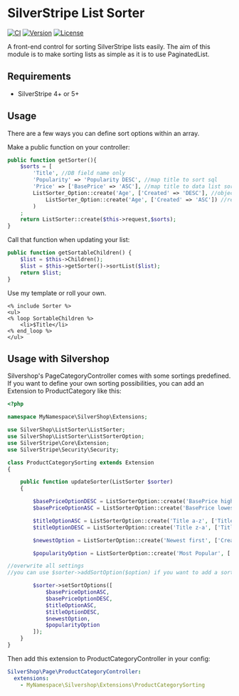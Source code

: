 # SilverStripe List Sorter

[![CI](https://github.com/silvershop/silverstripe-listsorter/actions/workflows/ci.yml/badge.svg)](https://github.com/silvershop/silverstripe-listsorter/actions/workflows/ci.yml)
[![Version](http://img.shields.io/packagist/v/silverstripe/sharedraftcontent.svg?style=flat-square)](https://packagist.org/packages/silvershop/silverstripe-listsorter)
[![License](http://img.shields.io/packagist/l/silverstripe/sharedraftcontent.svg?style=flat-square)](LICENSE.md)

A front-end control for sorting SilverStripe lists easily. The aim of this module is to make sorting lists as simple as it is to use PaginatedList.

## Requirements

 * SilverStripe 4+ or 5+

## Usage

There are a few ways you can define sort options within an array.

Make a public function on your controller:
```php
public function getSorter(){
	$sorts = [
		'Title', //DB field name only
		'Popularity' => 'Popularity DESC', //map title to sort sql
		'Price' => ['BasePrice' => 'ASC'], //map title to data list sort
		ListSorter_Option::create('Age', ['Created' => 'DESC'], //object
			ListSorter_Option::create('Age', ['Created' => 'ASC']) //reverse
		)
	;
	return ListSorter::create($this->request,$sorts);
}
```

Call that function when updating your list:
```php
public function getSortableChildren() {
	$list = $this->Children();
	$list = $this->getSorter()->sortList($list);
	return $list;
}

```

Use my template or roll your own.

```
<% include Sorter %>
<ul>
<% loop SortableChildren %>
	<li>$Title</li>
<% end_loop %>
</ul>
```

## Usage with Silvershop

Silvershop's PageCategoryController comes with some sortings predefined. If you want to define your own sorting possibilities, you can add an Extension to ProductCategory like this:

```php
<?php

namespace MyNamespace\SilverShop\Extensions;

use SilverShop\ListSorter\ListSorter;
use SilverShop\ListSorter\ListSorterOption;
use SilverStripe\Core\Extension;
use SilverStripe\Security\Security;

class ProductCategorySorting extends Extension
{

    public function updateSorter(ListSorter $sorter)
    {

        $basePriceOptionDESC = ListSorterOption::create('BasePrice highest first', ['BasePrice' => 'DESC']);
        $basePriceOptionASC = ListSorterOption::create('BasePrice lowest first', ['BasePrice' => 'ASC']);

        $titleOptionASC = ListSorterOption::create('Title a-z', ['Title' => 'ASC']);
        $titleOptionDESC = ListSorterOption::create('Title z-a', ['Title' => 'DESC']);

        $newestOption = ListSorterOption::create('Newest first', ['Created' => 'DESC']);

        $popularityOption = ListSorterOption::create('Most Popular', ['Popularity' => 'DESC']);

//overwrite all settings
//you can use $sorter->addSortOption($option) if you want to add a sort option

        $sorter->setSortOptions([
            $basePriceOptionASC,
            $basePriceOptionDESC,
            $titleOptionASC,
            $titleOptionDESC,
            $newestOption,
            $popularityOption
        ]);
    }
}

```

Then add this extension to ProductCategoryController in your config:

```yaml
SilverShop\Page\ProductCategoryController:
  extensions:
    - MyNamespace\Silvershop\Extensions\ProductCategorySorting
```
